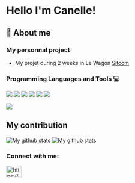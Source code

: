 # Hello I'm Canelle! 

## 👋 About me

### My personnal project
- My projet during 2 weeks in Le Wagon [Sitcom](http://www.sitcom.live/)

### Programming Languages and Tools 💻
<p>
  <img src="https://img.shields.io/badge/HTML5-E34F26?style=for-the-badge&logo=html5&logoColor=white" />
  <img src="https://img.shields.io/badge/CSS3-1572B6?style=for-the-badge&logo=css3&logoColor=white" />
  <img src="https://img.shields.io/badge/JavaScript-323330?style=for-the-badge&logo=javascript&logoColor=F7DF1E" />
  <img src="https://img.shields.io/badge/Ruby-CC342D?style=for-the-badge&logo=ruby&logoColor=white" />
  <img src="https://img.shields.io/badge/Bootstrap-563D7C?style=for-the-badge&logo=bootstrap&logoColor=white" />
  <img src="https://img.shields.io/badge/Ruby_on_Rails-CC0000?style=for-the-badge&logo=ruby-on-rails&logoColor=white" />
</p>

<img align="center" src="https://github-readme-stats.vercel.app/api/top-langs/?username=canelle10&layout=compact&theme=highcontrast&hide_border=true" />

## My contribution

<p float="left">
<img align="center" src="https://github-readme-streak-stats.herokuapp.com?user=canelle10&theme=highcontrast&hide_border=true&date_format=M%20j%5B%2C%20Y%5D" alt="My github stats" />

<img align="center" src="https://github-readme-stats.vercel.app/api?username=canelle10&show_icons=true&include_all_commits=true&theme=highcontrast&hide_border=true" alt="My github stats" /> 
</p>


<h3 align="left">Connect with me:</h3>
<p align="left">
<a href="https://linkedin.com/in/https://www.linkedin.com/in/canelle-deguitre/" target="blank"><img align="center" src="https://raw.githubusercontent.com/rahuldkjain/github-profile-readme-generator/master/src/images/icons/Social/linked-in-alt.svg" alt="https://www.linkedin.com/in/canelle-deguitre/" height="30" width="40" /></a>
</p>
